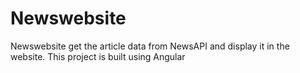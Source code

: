 # Newswebsite

Newswebsite get the article data from NewsAPI and display it in the website. This project is built using Angular